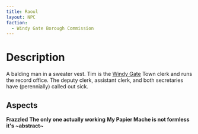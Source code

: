 ```yaml
---
title: Raoul
layout: NPC
faction:
  - Windy Gate Borough Commission
---
```


# Description
A balding man in a sweater vest. Tim is the [Windy Gate](/FATE_in_the_BAWG/locations/Windy_Gate.html) Town clerk and runs the record office. The deputy clerk, assistant clerk, and both secretaries have (perennially) called out sick. 

## Aspects
**Frazzled**
**The only one actually working**
**My Papier Mache is not formless it's ~abstract~**
